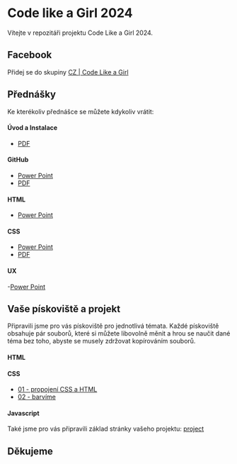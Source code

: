 # Code like a Girl 2024

Vítejte v repozitáři projektu Code Like a Girl 2024.

## Facebook

Přidej se do skupiny
[CZ | Code Like a Girl](https://www.facebook.com/groups/639640177416949)

## Přednášky

Ke kterékoliv přednášce se můžete kdykoliv vrátit:

#### Úvod a Instalace

- [PDF](docs/presentation/instalace/Instalace.pdf)

#### GitHub

- [Power Point](docs/presentation/github/GitHub.pptx)
- [PDF](docs/presentation/github/code-like-a-girl-github.pdf)

#### HTML

- [Power Point](docs/presentation/html/HTML-2024.pptx)

#### CSS

- [Power Point](docs/presentation/css/CSS_new-2.pptx)
- [PDF](docs/presentation/css/CSS_new-2.pdf)

#### UX

-[Power Point](docs/presentation/UX/UX_Eli_2024.pptx)

## Vaše pískoviště a projekt

Připravili jsme pro vás pískoviště pro jednotlivá témata. Každé pískoviště
obsahuje pár souborů, které si můžete libovolně měnit a hrou se naučit dané téma
bez toho, abyste se musely zdržovat kopírováním souborů.

#### HTML

#### CSS

- [01 - propojení CSS a HTML](sandbox/css-01/index.html)
- [02 - barvíme](sandbox/css-02/index.html)

#### Javascript

Také jsme pro vás připravili základ stránky vašeho projektu:
[project](sandbox/css-02/index.html)

## Děkujeme
